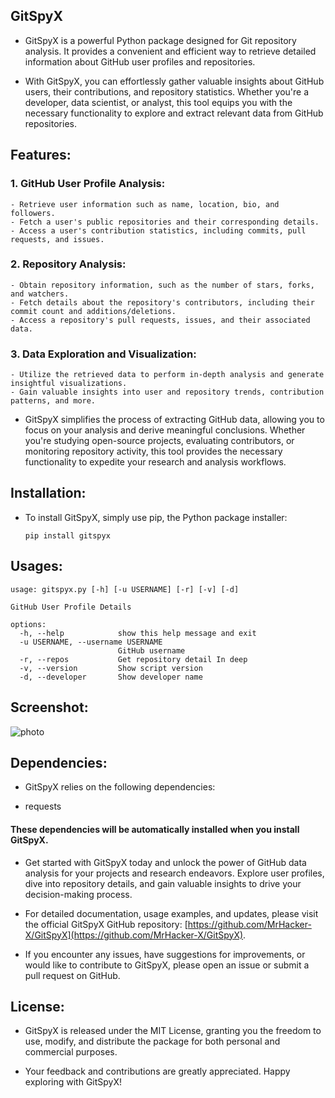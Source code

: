 ## GitSpyX



+ GitSpyX is a powerful Python package designed for Git repository analysis. It provides a convenient and efficient way to retrieve detailed information about GitHub user profiles and repositories.

+ With GitSpyX, you can effortlessly gather valuable insights about GitHub users, their contributions, and repository statistics. Whether you're a developer, data scientist, or analyst, this tool equips you with the necessary functionality to explore and extract relevant data from GitHub repositories.

## Features:

### 1. GitHub User Profile Analysis:
    - Retrieve user information such as name, location, bio, and followers.
    - Fetch a user's public repositories and their corresponding details.
    - Access a user's contribution statistics, including commits, pull requests, and issues.

### 2. Repository Analysis:
    - Obtain repository information, such as the number of stars, forks, and watchers.
    - Fetch details about the repository's contributors, including their commit count and additions/deletions.
    - Access a repository's pull requests, issues, and their associated data.

### 3. Data Exploration and Visualization:
    - Utilize the retrieved data to perform in-depth analysis and generate insightful visualizations.
    - Gain valuable insights into user and repository trends, contribution patterns, and more.

+ GitSpyX simplifies the process of extracting GitHub data, allowing you to focus on your analysis and derive meaningful conclusions. Whether you're studying open-source projects, evaluating contributors, or monitoring repository activity, this tool provides the necessary functionality to expedite your research and analysis workflows.

## Installation:

+ To install GitSpyX, simply use pip, the Python package installer:

    `pip install gitspyx`

## Usages:

```
usage: gitspyx.py [-h] [-u USERNAME] [-r] [-v] [-d]

GitHub User Profile Details

options:
  -h, --help            show this help message and exit
  -u USERNAME, --username USERNAME
                        GitHub username
  -r, --repos           Get repository detail In deep
  -v, --version         Show script version
  -d, --developer       Show developer name

```

## Screenshot:

![photo](https://i.ibb.co/7KCQHr2/Screenshot-2023-05-19-04-48-31-191-edit-com-termux.jpg)

## Dependencies:

+ GitSpyX relies on the following dependencies:
 - requests

#### These dependencies will be automatically installed when you install GitSpyX.

+ Get started with GitSpyX today and unlock the power of GitHub data analysis for your projects and research endeavors. Explore user profiles, dive into repository details, and gain valuable insights to drive your decision-making process.

+ For detailed documentation, usage examples, and updates, please visit the official GitSpyX GitHub repository: [https://github.com/MrHacker-X/GitSpyX](https://github.com/MrHacker-X/GitSpyX).

+ If you encounter any issues, have suggestions for improvements, or would like to contribute to GitSpyX, please open an issue or submit a pull request on GitHub.

## License:

+ GitSpyX is released under the MIT License, granting you the freedom to use, modify, and distribute the package for both personal and commercial purposes.

+ Your feedback and contributions are greatly appreciated. Happy exploring with GitSpyX!
